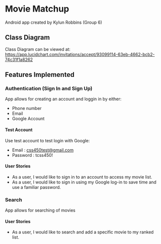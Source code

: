 # Movie Matchup
Android app created by Kylun Robbins (Group 6)


## Class Diagram
Class Diagram can be viewed at:
https://app.lucidchart.com/invitations/accept/93099114-63eb-4662-bcb2-74c31f1a8262

## Features Implemented

### **Authentication (Sign In and Sign Up)**
App allows for creating an account and loggin in by either:
  * Phone number
  * Email
  * Google Account

#### Test Account
Use test account to test login with Google:
  * Email :     css450test@gmail.com
  * Password :  tcss450!

#### User Stories
* As a user, I would like to sign in to an account to access my movie list.
* As a user, I would like to sign in using my Google log-in to save time and use a familiar password. 

### **Search**
App allows for searching of movies

#### User Stories
* As a user, I would like to search and add a specific movie to my ranked list.
